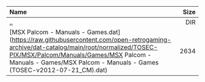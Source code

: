 |Name|Size|
|:---|---:|
|[..](../index.html)|DIR|
|[MSX Palcom - Manuals - Games.dat](https://raw.githubusercontent.com/open-retrogaming-archive/dat-catalog/main/root/normalized/TOSEC-PIX/MSX/Palcom/Manuals/Games/MSX Palcom - Manuals - Games/MSX Palcom - Manuals - Games (TOSEC-v2012-07-21_CM).dat)|2634|
